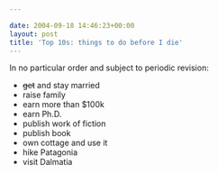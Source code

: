 ```yaml
---

date: 2004-09-18 14:46:23+00:00
layout: post
title: 'Top 10s: things to do before I die'
---
```


In no particular order and subject to periodic revision:




  * <strike>get</strike> and stay married
  * raise family
  * earn more than $100k
  * earn Ph.D.
  * publish work of fiction
  * publish book
  * own cottage and use it
  * hike Patagonia
  * visit Dalmatia


